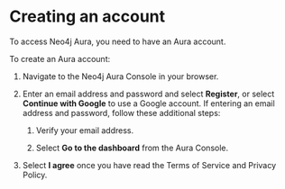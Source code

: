 <div>

<div>

# Creating an account

</div>

<div>

To access Neo4j Aura, you need to have an Aura account.

</div>

<div>

To create an Aura account:

</div>

<div>

1.  Navigate to the Neo4j Aura Console in your browser.

2.  Enter an email address and password and select **Register**, or
    select **Continue with Google** to use a Google account. If entering
    an email address and password, follow these additional steps:

    <div>

    1.  Verify your email address.

    2.  Select **Go to the dashboard** from the Aura Console.

    </div>

3.  Select **I agree** once you have read the Terms of Service and
    Privacy Policy.

</div>

</div>

